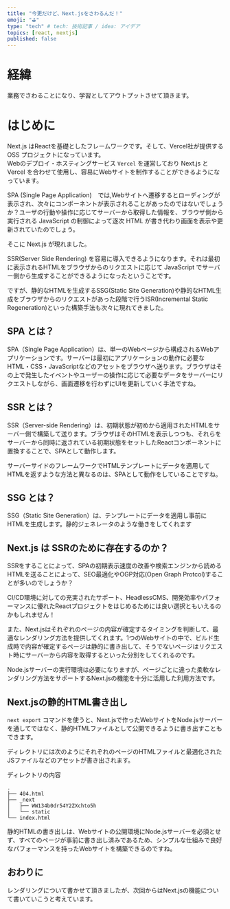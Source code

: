 ```yaml
---
title: "今更だけど、Next.jsをさわるんだ！"
emoji: "⛳"
type: "tech" # tech: 技術記事 / idea: アイデア
topics: [react, nextjs]
published: false
---
```

# 経緯
業務でさわることになり、学習としてアウトプットさせて頂きます。

# はじめに
Next.js はReactを基礎としたフレームワークです。そして、Vercel社が提供するOSS プロジェクトになっています。  
Webのデプロイ・ホスティングサービス `Vercel` を運営しており Next.js と Vercel を合わせて使用し、容易にWebサイトを制作することができるようになっています。    

SPA (Single Page Application)　では,Webサイトへ遷移するとローディングが表示され、次々にコンポーネントが表示されることがあったのではないでしょうか？ユーザの行動や操作に応じてサーバーから取得した情報を、ブラウザ側から実行される JavaScript の制御によって逐次 HTML が書き代わり画面を表示や更新されていたのでしょう。

そこに Next.js が現れました。

SSR(Server Side Rendering) を容易に導入できるようになります。それは最初に表示されるHTMLをブラウザからのリクエストに応じて JavaScript でサーバー側から生成することができるようになったということです。

ですが、静的なHTMLを生成するSSG(Static Site Generation)や静的なHTML生成をブラウザからのリクエストがあった段階で行うISR(Incremental Static Regeneration)といった構築手法も次々に現れてきました。

## SPA とは？
SPA（Single Page Application）は、単一のWebページから構成されるWebアプリケーションです。サーバーは最初にアプリケーションの動作に必要なHTML・CSS・JavaScriptなどのアセットをブラウザへ送ります。ブラウザはその上で発生したイベントやユーザーの操作に応じて必要なデータをサーバーにリクエストしながら、画面遷移を行わずにUIを更新していく手法ですね。

## SSR とは？
SSR（Server-side Rendering）は、初期状態が初めから適用されたHTMLをサーバー側で構築して送ります。ブラウザはそのHTMLを表示しつつも、それらをサーバーから同時に返されている初期状態をセットしたReactコンポーネントに置換することで、SPAとして動作します。

サーバーサイドのフレームワークでHTMLテンプレートにデータを適用してHTMLを返すような方法と異なるのは、SPAとして動作をしていることですね。

## SSG とは？
SSG（Static Site Generation）は、テンプレートにデータを適用し事前にHTMLを生成します。静的ジェネレータのような働きをしてくれます

## Next.js は SSRのために存在するのか？
SSRをすることによって、SPAの初期表示速度の改善や検索エンジンから読めるHTMLを送ることによって、SEO最適化やOGP対応(Open Graph Protcol)することが多いのでしょうか？  

CI/CD環境に対しての充実されたサポート、HeadlessCMS、開発効率やパフォーマンスに優れたReactプロジェクトをはじめるためには良い選択ともいえるのかもしれません！

また、Next.jsはそれぞれのページの内容が確定するタイミングを判断して、最適なレンダリング方法を提供してくれます。1つのWebサイトの中で、ビルド生成時で内容が確定するページは静的に書き出して、そうでないページはリクエスト時にサーバーから内容を取得するといった分別をしてくれるのです。

Node.jsサーバーの実行環境は必要になりますが、ページごとに違った柔軟なレンダリング方法をサポートするNext.jsの機能を十分に活用した利用方法です。

## Next.jsの静的HTML書き出し
`next export` コマンドを使うと、Next.jsで作ったWebサイトをNode.jsサーバーを通してではなく、静的HTMLファイルとして公開できるように書き出すこともできます。

ディレクトリには次のようにそれぞれのページのHTMLファイルと最適化されたJSファイルなどのアセットが書き出されます。

ディレクトリの内容
```
.
├── 404.html
├── _next
│   ├── WW134b0dr54Y2ZXchto5h
│   └── static
└── index.html
```
静的HTMLの書き出しは、Webサイトの公開環境にNode.jsサーバーを必須とせず、すべてのページが事前に書き出し済みであるため、シンプルな仕組みで良好なパフォーマンスを持ったWebサイトを構築できるのですね。

## おわりに
レンダリングについて書かせて頂きましたが、次回からはNext.jsの機能について書いていこうと考えています。
